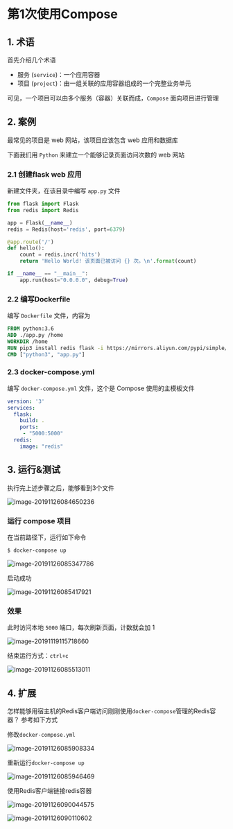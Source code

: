 # 第1次使用Compose

## 1. 术语

首先介绍几个术语

- 服务 (`service`)：一个应用容器
- 项目 (`project`)：由一组关联的应用容器组成的一个完整业务单元

可见，一个项目可以由多个服务（容器）关联而成，`Compose` 面向项目进行管理



## 2. 案例

最常见的项目是 web 网站，该项目应该包含 web 应用和数据库

下面我们用 `Python` 来建立一个能够记录页面访问次数的 web 网站

### 2.1 创建flask web 应用

新建文件夹，在该目录中编写 `app.py` 文件

```python
from flask import Flask
from redis import Redis

app = Flask(__name__)
redis = Redis(host='redis', port=6379)

@app.route('/')
def hello():
    count = redis.incr('hits')
    return 'Hello World! 该页面已被访问 {} 次。\n'.format(count)

if __name__ == "__main__":
    app.run(host="0.0.0.0", debug=True)

```

### 2.2 编写Dockerfile

编写 `Dockerfile` 文件，内容为

```dockerfile
FROM python:3.6
ADD ./app.py /home
WORKDIR /home
RUN pip3 install redis flask -i https://mirrors.aliyun.com/pypi/simple/
CMD ["python3", "app.py"]
```

### 2.3 docker-compose.yml

编写 `docker-compose.yml` 文件，这个是 Compose 使用的主模板文件

```yaml
version: '3'
services:
  flask:
    build: .
    ports:
     - "5000:5000"
  redis:
    image: "redis"
```

## 3. 运行&测试

执行完上述步骤之后，能够看到3个文件

![image-20191126084650236](assets/image-20191126084650236.png)

### 运行 compose 项目

在当前路径下，运行如下命令

```bash
$ docker-compose up
```

![image-20191126085347786](assets/image-20191126085347786.png)

启动成功

![image-20191126085417921](assets/image-20191126085417921.png)

### 效果

此时访问本地 `5000` 端口，每次刷新页面，计数就会加 1

![image-20191119115718660](assets/image-20191119115718660.png)

结束运行方式：`ctrl+c`

![image-20191126085513011](assets/image-20191126085513011.png)

## 4. 扩展

怎样能够用宿主机的Redis客户端访问刚刚使用`docker-compose`管理的Redis容器？ 参考如下方式

修改`docker-compose.yml`

![image-20191126085908334](assets/image-20191126085908334.png)

重新运行`docker-compose up`

![image-20191126085946469](assets/image-20191126085946469.png)

使用Redis客户端链接redis容器

![image-20191126090044575](assets/image-20191126090044575.png)

![image-20191126090110602](assets/image-20191126090110602.png)